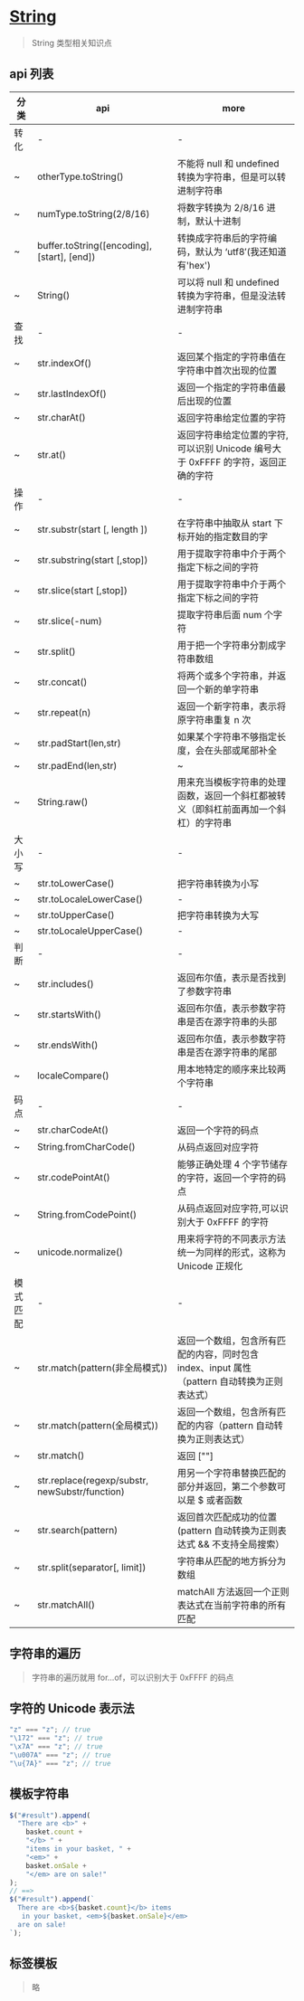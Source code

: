 # [String](https://developer.mozilla.org/zh-CN/docs/Web/JavaScript/Reference/Global_Objects/String)

> String 类型相关知识点

## api 列表

| 分类     | api                                            | more                                                                                         |
| -------- | ---------------------------------------------- | -------------------------------------------------------------------------------------------- |
| 转化     | -                                              | -                                                                                            |
| ~        | otherType.toString()                           | 不能将 null 和 undefined 转换为字符串，但是可以转进制字符串                                  |
| ~        | numType.toString(2/8/16)                       | 将数字转换为 2/8/16 进制，默认十进制                                                         |
| ~        | buffer.toString([encoding], [start], [end])    | 转换成字符串后的字符编码，默认为 ‘utf8′(我还知道有'hex')                                     |
| ~        | String()                                       | 可以将 null 和 undefined 转换为字符串，但是没法转进制字符串                                  |
| 查找     | -                                              | -                                                                                            |
| ~        | str.indexOf()                                  | 返回某个指定的字符串值在字符串中首次出现的位置                                               |
| ~        | str.lastIndexOf()                              | 返回一个指定的字符串值最后出现的位置                                                         |
| ~        | str.charAt()                                   | 返回字符串给定位置的字符                                                                     |
| ~        | str.at()                                       | 返回字符串给定位置的字符,可以识别 Unicode 编号大于 0xFFFF 的字符，返回正确的字符             |
| 操作     | -                                              | -                                                                                            |
| ~        | str.substr(start [, length ])                  | 在字符串中抽取从 start 下标开始的指定数目的字                                                |
| ~        | str.substring(start [,stop])                   | 用于提取字符串中介于两个指定下标之间的字符                                                   |
| ~        | str.slice(start [,stop])                       | 用于提取字符串中介于两个指定下标之间的字符                                                   |
| ~        | str.slice(-num)                                | 提取字符串后面 num 个字符                                                                    |
| ~        | str.split()                                    | 用于把一个字符串分割成字符串数组                                                             |
| ~        | str.concat()                                   | 将两个或多个字符串，并返回一个新的单字符串                                                   |
| ~        | str.repeat(n)                                  | 返回一个新字符串，表示将原字符串重复 n 次                                                    |
| ~        | str.padStart(len,str)                          | 如果某个字符串不够指定长度，会在头部或尾部补全                                               |
| ~        | str.padEnd(len,str)                            | ~                                                                                            |
| ~        | String.raw()                                   | 用来充当模板字符串的处理函数，返回一个斜杠都被转义（即斜杠前面再加一个斜杠）的字符串         |
| 大小写   | -                                              | -                                                                                            |
| ~        | str.toLowerCase()                              | 把字符串转换为小写                                                                           |
| ~        | str.toLocaleLowerCase()                        | -                                                                                            |
| ~        | str.toUpperCase()                              | 把字符串转换为大写                                                                           |
| ~        | str.toLocaleUpperCase()                        | -                                                                                            |
| 判断     | -                                              | -                                                                                            |
| ~        | str.includes()                                 | 返回布尔值，表示是否找到了参数字符串                                                         |
| ~        | str.startsWith()                               | 返回布尔值，表示参数字符串是否在源字符串的头部                                               |
| ~        | str.endsWith()                                 | 返回布尔值，表示参数字符串是否在源字符串的尾部                                               |
| ~        | localeCompare()                                | 用本地特定的顺序来比较两个字符串                                                             |
| 码点     | -                                              | -                                                                                            |
| ~        | str.charCodeAt()                               | 返回一个字符的码点                                                                           |
| ~        | String.fromCharCode()                          | 从码点返回对应字符                                                                           |
| ~        | str.codePointAt()                              | 能够正确处理 4 个字节储存的字符，返回一个字符的码点                                          |
| ~        | String.fromCodePoint()                         | 从码点返回对应字符,可以识别大于 0xFFFF 的字符                                                |
| ~        | unicode.normalize()                            | 用来将字符的不同表示方法统一为同样的形式，这称为 Unicode 正规化                              |
| 模式匹配 | -                                              | -                                                                                            |
| ~        | str.match(pattern(非全局模式))                 | 返回一个数组，包含所有匹配的内容，同时包含 index、input 属性（pattern 自动转换为正则表达式） |
| ~        | str.match(pattern(全局模式))                   | 返回一个数组，包含所有匹配的内容（pattern 自动转换为正则表达式）                             |
| ~        | str.match()                                    | 返回 [""]                                                                                    |
| ~        | str.replace(regexp/substr, newSubstr/function) | 用另一个字符串替换匹配的部分并返回，第二个参数可以是 \$ 或者函数                             |
| ~        | str.search(pattern)                            | 返回首次匹配成功的位置 (pattern 自动转换为正则表达式 && 不支持全局搜索）                     |
| ~        | str.split(separator[, limit])                  | 字符串从匹配的地方拆分为数组                                                                 |
| ~        | str.matchAll()                                 | matchAll 方法返回一个正则表达式在当前字符串的所有匹配                                        |

## 字符串的遍历

> 字符串的遍历就用 for...of，可以识别大于 0xFFFF 的码点

## 字符的 Unicode 表示法

```javascript
"z" === "z"; // true
"\172" === "z"; // true
"\x7A" === "z"; // true
"\u007A" === "z"; // true
"\u{7A}" === "z"; // true
```

## 模板字符串

```javascript
$("#result").append(
  "There are <b>" +
    basket.count +
    "</b> " +
    "items in your basket, " +
    "<em>" +
    basket.onSale +
    "</em> are on sale!"
);
// ==>
$("#result").append(`
  There are <b>${basket.count}</b> items
   in your basket, <em>${basket.onSale}</em>
  are on sale!
`);
```

## 标签模板

> 略
